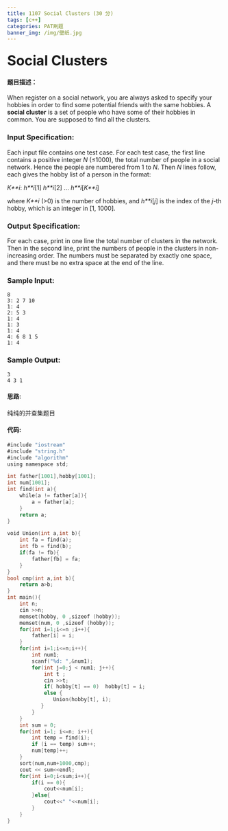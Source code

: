 ```yaml
---
title: 1107 Social Clusters (30 分)
tags: [c++]
categories: PAT刷题
banner_img: /img/壁纸.jpg
---
```


### <font size=6px>Social Clusters</font>

#### 题目描述：

When register on a social network, you are always asked to specify your hobbies in order to find some potential friends with the same hobbies. A **social cluster** is a set of people who have some of their hobbies in common. You are supposed to find all the clusters.

### Input Specification:

Each input file contains one test case. For each test case, the first line contains a positive integer *N* (≤1000), the total number of people in a social network. Hence the people are numbered from 1 to *N*. Then *N* lines follow, each gives the hobby list of a person in the format:

*K**i*: *h**i*[1] *h**i*[2] ... *h**i*[*K**i*]

where *K**i* (>0) is the number of hobbies, and *h**i*[*j*] is the index of the *j*-th hobby, which is an integer in [1, 1000].

### Output Specification:

For each case, print in one line the total number of clusters in the network. Then in the second line, print the numbers of people in the clusters in non-increasing order. The numbers must be separated by exactly one space, and there must be no extra space at the end of the line.

### Sample Input:

```in
8
3: 2 7 10
1: 4
2: 5 3
1: 4
1: 3
1: 4
4: 6 8 1 5
1: 4
```

### Sample Output:

```out
3
4 3 1
```

#### 思路:

纯纯的并查集题目

#### 代码:

```go
#include "iostream"
#include "string.h"
#include "algorithm"
using namespace std;

int father[1001],hobby[1001];
int num[1001];
int find(int a){
    while(a != father[a]){
        a = father[a];
    }
    return a;
}

void Union(int a,int b){
    int fa = find(a);
    int fb = find(b);
    if(fa != fb){
        father[fb] = fa;
    }
}
bool cmp(int a,int b){
    return a>b;
}
int main(){
    int n;
    cin >>n;
    memset(hobby, 0 ,sizeof (hobby));
    memset(num, 0 ,sizeof (hobby));
    for(int i=1;i<=n ;i++){
        father[i] = i;
    }
    for(int i=1;i<=n;i++){
        int num1;
        scanf("%d: ",&num1);
        for(int j=0;j < num1; j++){
            int t ;
            cin >>t;
            if( hobby[t] == 0)  hobby[t] = i;
            else {
               Union(hobby[t], i);
           }
        }
    }
    int sum = 0;
    for(int i=1; i<=n; i++){
        int temp = find(i);
        if (i == temp) sum++;
        num[temp]++;
    }
    sort(num,num+1000,cmp);
    cout << sum<<endl;
    for(int i=0;i<sum;i++){
        if(i == 0){
            cout<<num[i];
        }else{
            cout<<" "<<num[i];
        }
    }
}
```

